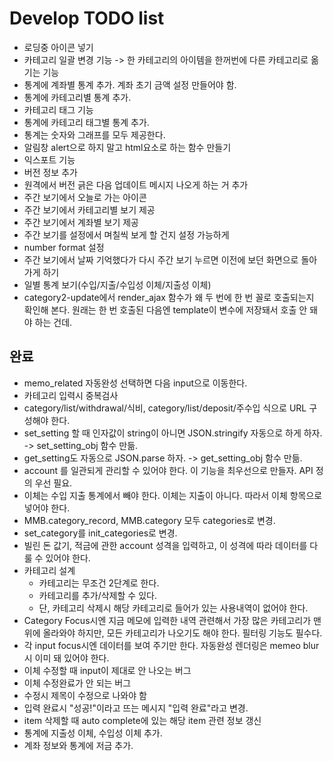 Develop TODO list
==================

* 로딩중 아이콘 넣기
* 카테고리 일괄 변경 기능 -> 한 카테고리의 아이템을 한꺼번에 다른 카테고리로 옮기는 기능
* 통계에 계좌별 통계 추가. 계좌 초기 금액 설정 만들어야 함.
* 통계에 카테고리별 통계 추가.
* 카테고리 태그 기능
* 통계에 카테고리 태그별 통계 추가.
* 통계는 숫자와 그래프를 모두 제공한다.
* 알림창 alert으로 하지 말고 html요소로 하는 함수 만들기
* 익스포트 기능
* 버전 정보 추가
* 원격에서 버전 긁은 다음 업데이트 메시지 나오게 하는 거 추가
* 주간 보기에서 오늘로 가는 아이콘
* 주간 보기에서 카테고리별 보기 제공
* 주간 보기에서 계좌별 보기 제공
* 주간 보기를 설정에서 며칠씩 보게 할 건지 설정 가능하게
* number format 설정
* 주간 보기에서 날짜 기억했다가 다시 주간 보기 누르면 이전에 보던 화면으로 돌아가게 하기
* 일별 통계 보기(수입/지출/수입성 이체/지출성 이체)
* category2-update에서 render_ajax 함수가 왜 두 번에 한 번 꼴로 호출되는지 확인해 본다. 원래는 한 번 호출된 다음엔 template이 변수에 저장돼서 호출 안 돼야 하는 건데.


완료
----

* memo_related 자동완성 선택하면 다음 input으로 이동한다.
* 카테고리 입력시 중복검사
* category/list/withdrawal/식비, category/list/deposit/주수입 식으로 URL 구성해야 한다.
* set_setting 할 때 인자값이 string이 아니면 JSON.stringify 자동으로 하게 하자. -> set_setting_obj 함수 만듦.
* get_setting도 자동으로 JSON.parse 하자. -> get_setting_obj 함수 만듦.
* account 를 일관되게 관리할 수 있어야 한다. 이 기능을 최우선으로 만들자. API 정의 우선 필요.
* 이체는 수입 지출 통계에서 빼야 한다. 이체는 지출이 아니다. 따라서 이체 항목으로 넣어야 한다.
* MMB.category_record, MMB.category 모두 categories로 변경.
* set_category를 init_categories로 변경.
* 빌린 돈 값기, 적금에 관한 account 성격을 입력하고, 이 성격에 따라 데이터를 다룰 수 있어야 한다.
* 카테고리 설계
    - 카테고리는 무조건 2단계로 한다.
    - 카테고리를 추가/삭제할 수 있다.
    - 단, 카테고리 삭제시 해당 카테고리로 들어가 있는 사용내역이 없어야 한다.
* Category Focus시엔 지금 메모에 입력한 내역 관련해서 가장 많은 카테고리가 맨 위에 올라와야 하지만, 모든 카테고리가 나오기도 해야 한다. 필터링 기능도 필수다.
* 각 input focus시엔 데이터를 보여 주기만 한다. 자동완성 렌더링은 memeo blur시 이미 돼 있어야 한다.
* 이체 수정할 때 input이 제대로 안 나오는 버그
* 이체 수정완료가 안 되는 버그
* 수정시 제목이 수정으로 나와야 함
* 입력 완료시 "성공!"이라고 뜨는 메시지 "입력 완료"라고 변경.
* item 삭제할 때 auto complete에 있는 해당 item 관련 정보 갱신
* 통계에 지출성 이체, 수입성 이체 추가.
* 계좌 정보와 통계에 저금 추가.